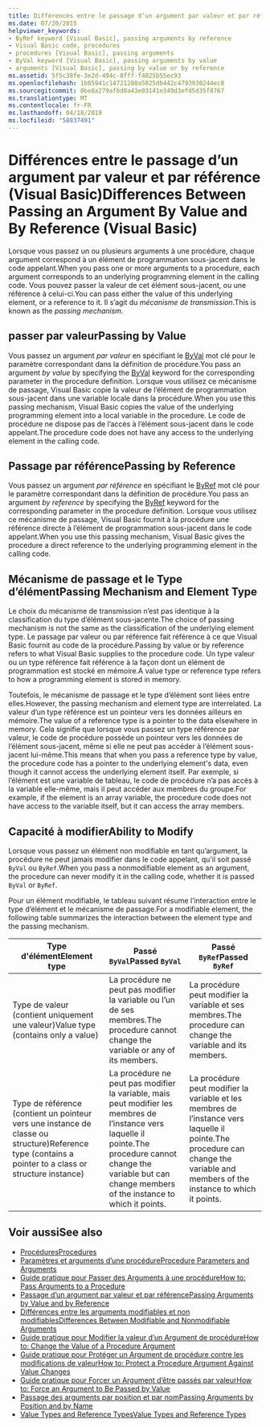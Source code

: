 ```yaml
---
title: Différences entre le passage d’un argument par valeur et par référence (Visual Basic)
ms.date: 07/20/2015
helpviewer_keywords:
- ByRef keyword [Visual Basic], passing arguments by reference
- Visual Basic code, procedures
- procedures [Visual Basic], passing arguments
- ByVal keyword [Visual Basic], passing arguments by value
- arguments [Visual Basic], passing by value or by reference
ms.assetid: 5f5c38fe-3e2d-494c-8fff-f4025b55ec93
ms.openlocfilehash: 1b85941c14721280a5025db442c4793930244ec8
ms.sourcegitcommit: 0be8a279af6d8a43e03141e349d3efd5d35f8767
ms.translationtype: MT
ms.contentlocale: fr-FR
ms.lasthandoff: 04/18/2019
ms.locfileid: "58837491"
---
```

# <a name="differences-between-passing-an-argument-by-value-and-by-reference-visual-basic"></a><span data-ttu-id="64f16-102">Différences entre le passage d’un argument par valeur et par référence (Visual Basic)</span><span class="sxs-lookup"><span data-stu-id="64f16-102">Differences Between Passing an Argument By Value and By Reference (Visual Basic)</span></span>
<span data-ttu-id="64f16-103">Lorsque vous passez un ou plusieurs arguments à une procédure, chaque argument correspond à un élément de programmation sous-jacent dans le code appelant.</span><span class="sxs-lookup"><span data-stu-id="64f16-103">When you pass one or more arguments to a procedure, each argument corresponds to an underlying programming element in the calling code.</span></span> <span data-ttu-id="64f16-104">Vous pouvez passer la valeur de cet élément sous-jacent, ou une référence à celui-ci.</span><span class="sxs-lookup"><span data-stu-id="64f16-104">You can pass either the value of this underlying element, or a reference to it.</span></span> <span data-ttu-id="64f16-105">Il s’agit du *mécanisme de transmission*.</span><span class="sxs-lookup"><span data-stu-id="64f16-105">This is known as the *passing mechanism*.</span></span>  
  
## <a name="passing-by-value"></a><span data-ttu-id="64f16-106">passer par valeur</span><span class="sxs-lookup"><span data-stu-id="64f16-106">Passing by Value</span></span>  
 <span data-ttu-id="64f16-107">Vous passez un argument *par valeur* en spécifiant le [ByVal](../../../../visual-basic/language-reference/modifiers/byval.md) mot clé pour le paramètre correspondant dans la définition de procédure.</span><span class="sxs-lookup"><span data-stu-id="64f16-107">You pass an argument *by value* by specifying the [ByVal](../../../../visual-basic/language-reference/modifiers/byval.md) keyword for the corresponding parameter in the procedure definition.</span></span> <span data-ttu-id="64f16-108">Lorsque vous utilisez ce mécanisme de passage, Visual Basic copie la valeur de l’élément de programmation sous-jacent dans une variable locale dans la procédure.</span><span class="sxs-lookup"><span data-stu-id="64f16-108">When you use this passing mechanism, Visual Basic copies the value of the underlying programming element into a local variable in the procedure.</span></span> <span data-ttu-id="64f16-109">Le code de procédure ne dispose pas de l’accès à l’élément sous-jacent dans le code appelant.</span><span class="sxs-lookup"><span data-stu-id="64f16-109">The procedure code does not have any access to the underlying element in the calling code.</span></span>  
  
## <a name="passing-by-reference"></a><span data-ttu-id="64f16-110">Passage par référence</span><span class="sxs-lookup"><span data-stu-id="64f16-110">Passing by Reference</span></span>  
 <span data-ttu-id="64f16-111">Vous passez un argument *par référence* en spécifiant le [ByRef](../../../../visual-basic/language-reference/modifiers/byref.md) mot clé pour le paramètre correspondant dans la définition de procédure.</span><span class="sxs-lookup"><span data-stu-id="64f16-111">You pass an argument *by reference* by specifying the [ByRef](../../../../visual-basic/language-reference/modifiers/byref.md) keyword for the corresponding parameter in the procedure definition.</span></span> <span data-ttu-id="64f16-112">Lorsque vous utilisez ce mécanisme de passage, Visual Basic fournit à la procédure une référence directe à l’élément de programmation sous-jacent dans le code appelant.</span><span class="sxs-lookup"><span data-stu-id="64f16-112">When you use this passing mechanism, Visual Basic gives the procedure a direct reference to the underlying programming element in the calling code.</span></span>  
  
## <a name="passing-mechanism-and-element-type"></a><span data-ttu-id="64f16-113">Mécanisme de passage et le Type d’élément</span><span class="sxs-lookup"><span data-stu-id="64f16-113">Passing Mechanism and Element Type</span></span>  
 <span data-ttu-id="64f16-114">Le choix du mécanisme de transmission n’est pas identique à la classification du type d’élément sous-jacente.</span><span class="sxs-lookup"><span data-stu-id="64f16-114">The choice of passing mechanism is not the same as the classification of the underlying element type.</span></span> <span data-ttu-id="64f16-115">Le passage par valeur ou par référence fait référence à ce que Visual Basic fournit au code de la procédure.</span><span class="sxs-lookup"><span data-stu-id="64f16-115">Passing by value or by reference refers to what Visual Basic supplies to the procedure code.</span></span> <span data-ttu-id="64f16-116">Un type valeur ou un type référence fait référence à la façon dont un élément de programmation est stocké en mémoire.</span><span class="sxs-lookup"><span data-stu-id="64f16-116">A value type or reference type refers to how a programming element is stored in memory.</span></span>  
  
 <span data-ttu-id="64f16-117">Toutefois, le mécanisme de passage et le type d’élément sont liées entre elles.</span><span class="sxs-lookup"><span data-stu-id="64f16-117">However, the passing mechanism and element type are interrelated.</span></span> <span data-ttu-id="64f16-118">La valeur d’un type référence est un pointeur vers les données ailleurs en mémoire.</span><span class="sxs-lookup"><span data-stu-id="64f16-118">The value of a reference type is a pointer to the data elsewhere in memory.</span></span> <span data-ttu-id="64f16-119">Cela signifie que lorsque vous passez un type référence par valeur, le code de procédure possède un pointeur vers les données de l’élément sous-jacent, même si elle ne peut pas accéder à l’élément sous-jacent lui-même.</span><span class="sxs-lookup"><span data-stu-id="64f16-119">This means that when you pass a reference type by value, the procedure code has a pointer to the underlying element's data, even though it cannot access the underlying element itself.</span></span> <span data-ttu-id="64f16-120">Par exemple, si l’élément est une variable de tableau, le code de procédure n’a pas accès à la variable elle-même, mais il peut accéder aux membres du groupe.</span><span class="sxs-lookup"><span data-stu-id="64f16-120">For example, if the element is an array variable, the procedure code does not have access to the variable itself, but it can access the array members.</span></span>  
  
## <a name="ability-to-modify"></a><span data-ttu-id="64f16-121">Capacité à modifier</span><span class="sxs-lookup"><span data-stu-id="64f16-121">Ability to Modify</span></span>  
 <span data-ttu-id="64f16-122">Lorsque vous passez un élément non modifiable en tant qu’argument, la procédure ne peut jamais modifier dans le code appelant, qu’il soit passé `ByVal` ou `ByRef`.</span><span class="sxs-lookup"><span data-stu-id="64f16-122">When you pass a nonmodifiable element as an argument, the procedure can never modify it in the calling code, whether it is passed `ByVal` or `ByRef`.</span></span>  
  
 <span data-ttu-id="64f16-123">Pour un élément modifiable, le tableau suivant résume l’interaction entre le type d’élément et le mécanisme de passage.</span><span class="sxs-lookup"><span data-stu-id="64f16-123">For a modifiable element, the following table summarizes the interaction between the element type and the passing mechanism.</span></span>  
  
|<span data-ttu-id="64f16-124">Type d'élément</span><span class="sxs-lookup"><span data-stu-id="64f16-124">Element type</span></span>|<span data-ttu-id="64f16-125">Passé `ByVal`</span><span class="sxs-lookup"><span data-stu-id="64f16-125">Passed `ByVal`</span></span>|<span data-ttu-id="64f16-126">Passé `ByRef`</span><span class="sxs-lookup"><span data-stu-id="64f16-126">Passed `ByRef`</span></span>|  
|------------------|--------------------|--------------------|  
|<span data-ttu-id="64f16-127">Type de valeur (contient uniquement une valeur)</span><span class="sxs-lookup"><span data-stu-id="64f16-127">Value type (contains only a value)</span></span>|<span data-ttu-id="64f16-128">La procédure ne peut pas modifier la variable ou l’un de ses membres.</span><span class="sxs-lookup"><span data-stu-id="64f16-128">The procedure cannot change the variable or any of its members.</span></span>|<span data-ttu-id="64f16-129">La procédure peut modifier la variable et ses membres.</span><span class="sxs-lookup"><span data-stu-id="64f16-129">The procedure can change the variable and its members.</span></span>|  
|<span data-ttu-id="64f16-130">Type de référence (contient un pointeur vers une instance de classe ou structure)</span><span class="sxs-lookup"><span data-stu-id="64f16-130">Reference type (contains a pointer to a class or structure instance)</span></span>|<span data-ttu-id="64f16-131">La procédure ne peut pas modifier la variable, mais peut modifier les membres de l’instance vers laquelle il pointe.</span><span class="sxs-lookup"><span data-stu-id="64f16-131">The procedure cannot change the variable but can change members of the instance to which it points.</span></span>|<span data-ttu-id="64f16-132">La procédure peut modifier la variable et les membres de l’instance vers laquelle il pointe.</span><span class="sxs-lookup"><span data-stu-id="64f16-132">The procedure can change the variable and members of the instance to which it points.</span></span>|  
  
## <a name="see-also"></a><span data-ttu-id="64f16-133">Voir aussi</span><span class="sxs-lookup"><span data-stu-id="64f16-133">See also</span></span>

- [<span data-ttu-id="64f16-134">Procédures</span><span class="sxs-lookup"><span data-stu-id="64f16-134">Procedures</span></span>](./index.md)
- [<span data-ttu-id="64f16-135">Paramètres et arguments d’une procédure</span><span class="sxs-lookup"><span data-stu-id="64f16-135">Procedure Parameters and Arguments</span></span>](./procedure-parameters-and-arguments.md)
- [<span data-ttu-id="64f16-136">Guide pratique pour Passer des Arguments à une procédure</span><span class="sxs-lookup"><span data-stu-id="64f16-136">How to: Pass Arguments to a Procedure</span></span>](./how-to-pass-arguments-to-a-procedure.md)
- [<span data-ttu-id="64f16-137">Passage d’un argument par valeur et par référence</span><span class="sxs-lookup"><span data-stu-id="64f16-137">Passing Arguments by Value and by Reference</span></span>](./passing-arguments-by-value-and-by-reference.md)
- [<span data-ttu-id="64f16-138">Différences entre les arguments modifiables et non modifiables</span><span class="sxs-lookup"><span data-stu-id="64f16-138">Differences Between Modifiable and Nonmodifiable Arguments</span></span>](./differences-between-modifiable-and-nonmodifiable-arguments.md)
- [<span data-ttu-id="64f16-139">Guide pratique pour Modifier la valeur d’un Argument de procédure</span><span class="sxs-lookup"><span data-stu-id="64f16-139">How to: Change the Value of a Procedure Argument</span></span>](./how-to-change-the-value-of-a-procedure-argument.md)
- [<span data-ttu-id="64f16-140">Guide pratique pour Protéger un Argument de procédure contre les modifications de valeur</span><span class="sxs-lookup"><span data-stu-id="64f16-140">How to: Protect a Procedure Argument Against Value Changes</span></span>](./how-to-protect-a-procedure-argument-against-value-changes.md)
- [<span data-ttu-id="64f16-141">Guide pratique pour Forcer un Argument d’être passés par valeur</span><span class="sxs-lookup"><span data-stu-id="64f16-141">How to: Force an Argument to Be Passed by Value</span></span>](./how-to-force-an-argument-to-be-passed-by-value.md)
- [<span data-ttu-id="64f16-142">Passage des arguments par position et par nom</span><span class="sxs-lookup"><span data-stu-id="64f16-142">Passing Arguments by Position and by Name</span></span>](./passing-arguments-by-position-and-by-name.md)
- [<span data-ttu-id="64f16-143">Value Types and Reference Types</span><span class="sxs-lookup"><span data-stu-id="64f16-143">Value Types and Reference Types</span></span>](../../../../visual-basic/programming-guide/language-features/data-types/value-types-and-reference-types.md)
